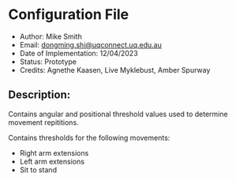 # Configuration File
- Author: Mike Smith
- Email: dongming.shi@uqconnect.uq.edu.au
- Date of Implementation: 12/04/2023
- Status: Prototype
- Credits: Agnethe Kaasen, Live Myklebust, Amber Spurway

## Description:

Contains angular and positional threshold values used to determine movement repititions.

Contains thresholds for the following movements:
- Right arm extensions
- Left arm extensions
- Sit to stand